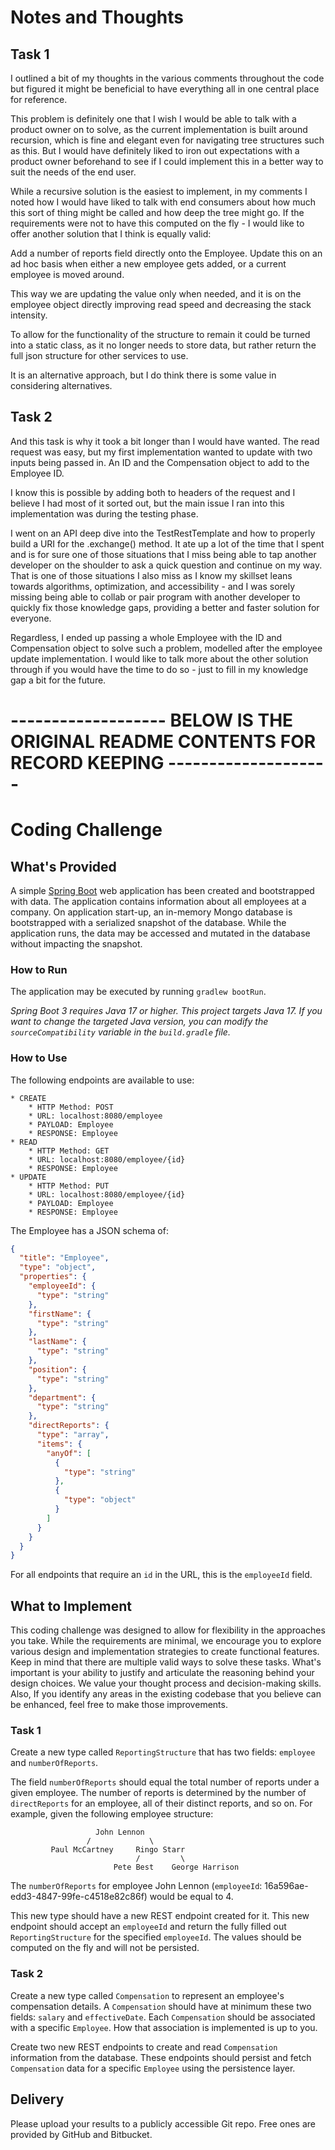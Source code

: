 # Notes and Thoughts

## Task 1
I outlined a bit of my thoughts in the various comments throughout the code but figured it might be beneficial to have
everything all in one central place for reference.

This problem is definitely one that I wish I would be able to talk with a product owner on to solve, as the current
implementation is built around recursion, which is fine and elegant even for navigating tree structures such as this.
But I would have definitely liked to iron out expectations with a product owner beforehand to see if I could implement
this in a better way to suit the needs of the end user.

While a recursive solution is the easiest to implement, in my comments I noted how I would have liked to talk with end
consumers about how much this sort of thing might be called and how deep the tree might go. If the requirements were not
to have this computed on the fly - I would like to offer another solution that I think is equally valid:

Add a number of reports field directly onto the Employee.
Update this on an ad hoc basis when either a new employee gets added, or a current employee is moved around.

This way we are updating the value only when needed, and it is on the employee object directly improving read speed and
decreasing the stack intensity.

To allow for the functionality of the structure to remain it could be turned into a static class, as it no longer needs
to store data, but rather return the full json structure for other services to use.

It is an alternative approach, but I do think there is some value in considering alternatives.

## Task 2
And this task is why it took a bit longer than I would have wanted.
The read request was easy, but my first implementation wanted to update with two inputs being passed in. An ID and the
Compensation object to add to the Employee ID.

I know this is possible by adding both to headers of the request and I believe I had most of it sorted out, but the main
issue I ran into this implementation was during the testing phase.

I went on an API deep dive into the TestRestTemplate and how to properly build a URI for the .exchange() method. It ate
up a lot of the time that I spent and is for sure one of those situations that I miss being able to tap another developer
on the shoulder to ask a quick question and continue on my way. That is one of those situations I also miss as I know my
skillset leans towards algorithms, optimization, and accessibility - and I was sorely missing being able to collab or
pair program with another developer to quickly fix those knowledge gaps, providing a better and faster solution for
everyone.

Regardless, I ended up passing a whole Employee with the ID and Compensation object to solve such a problem, modelled
after the employee update implementation. I would like to talk more about the other solution through if you would have
the time to do so - just to fill in my knowledge gap a bit for the future.
 
# ------------------- BELOW IS THE ORIGINAL README CONTENTS FOR RECORD KEEPING --------------------

# Coding Challenge
## What's Provided
A simple [Spring Boot](https://projects.spring.io/spring-boot/) web application has been created and bootstrapped with data. The application contains 
information about all employees at a company. On application start-up, an in-memory Mongo database is bootstrapped with 
a serialized snapshot of the database. While the application runs, the data may be accessed and mutated in the database 
without impacting the snapshot.

### How to Run
The application may be executed by running `gradlew bootRun`.

*Spring Boot 3 requires Java 17 or higher. This project targets Java 17. If you want to change the targeted Java 
version, you can modify the `sourceCompatibility` variable in the `build.gradle` file.*

### How to Use
The following endpoints are available to use:
```
* CREATE
    * HTTP Method: POST 
    * URL: localhost:8080/employee
    * PAYLOAD: Employee
    * RESPONSE: Employee
* READ
    * HTTP Method: GET 
    * URL: localhost:8080/employee/{id}
    * RESPONSE: Employee
* UPDATE
    * HTTP Method: PUT 
    * URL: localhost:8080/employee/{id}
    * PAYLOAD: Employee
    * RESPONSE: Employee
```

The Employee has a JSON schema of:
```json
{
  "title": "Employee",
  "type": "object",
  "properties": {
    "employeeId": {
      "type": "string"
    },
    "firstName": {
      "type": "string"
    },
    "lastName": {
      "type": "string"
    },
    "position": {
      "type": "string"
    },
    "department": {
      "type": "string"
    },
    "directReports": {
      "type": "array",
      "items": {
        "anyOf": [
          {
            "type": "string"
          },
          {
            "type": "object"
          }
        ]
      }
    }
  }
}
```
For all endpoints that require an `id` in the URL, this is the `employeeId` field.

## What to Implement
This coding challenge was designed to allow for flexibility in the approaches you take. While the requirements are 
minimal, we encourage you to explore various design and implementation strategies to create functional features. Keep in
mind that there are multiple valid ways to solve these tasks. What's important is your ability to justify and articulate
the reasoning behind your design choices. We value your thought process and decision-making skills. Also, If you 
identify any areas in the existing codebase that you believe can be enhanced, feel free to make those improvements.

### Task 1
Create a new type called `ReportingStructure` that has two fields: `employee` and `numberOfReports`.

The field `numberOfReports` should equal the total number of reports under a given employee. The number of reports is 
determined by the number of `directReports` for an employee, all of their distinct reports, and so on. For example,
given the following employee structure:
```
                   John Lennon
                 /             \
         Paul McCartney     Ringo Starr
                            /         \
                       Pete Best    George Harrison
```
The `numberOfReports` for employee John Lennon (`employeeId`: 16a596ae-edd3-4847-99fe-c4518e82c86f) would be equal to 4.

This new type should have a new REST endpoint created for it. This new endpoint should accept an `employeeId` and return
the fully filled out `ReportingStructure` for the specified `employeeId`. The values should be computed on the fly and 
will not be persisted.

### Task 2
Create a new type called `Compensation` to represent an employee's compensation details. A `Compensation` should have at 
minimum these two fields: `salary` and `effectiveDate`. Each `Compensation` should be associated with a specific 
`Employee`. How that association is implemented is up to you.

Create two new REST endpoints to create and read `Compensation` information from the database. These endpoints should 
persist and fetch `Compensation` data for a specific `Employee` using the persistence layer.

## Delivery
Please upload your results to a publicly accessible Git repo. Free ones are provided by GitHub and Bitbucket.
